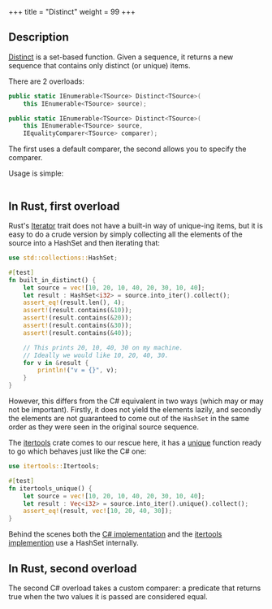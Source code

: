 +++
title = "Distinct"
weight = 99
+++

## Description

[Distinct](https://docs.microsoft.com/en-gb/dotnet/api/system.linq.enumerable.distinct?view=netframework-4.7.1#System_Linq_Enumerable_Distinct)
is a set-based function. Given a sequence, it returns a new sequence that contains only distinct (or
unique) items.

There are 2 overloads:

```cs
public static IEnumerable<TSource> Distinct<TSource>(
    this IEnumerable<TSource> source);

public static IEnumerable<TSource> Distinct<TSource>(
    this IEnumerable<TSource> source,
    IEqualityComparer<TSource> comparer);
```

The first uses a default comparer, the second allows you to specify the comparer.

Usage is simple:

```cs
```

## In Rust, first overload

Rust's [Iterator](https://doc.rust-lang.org/core/iter/trait.Iterator.html) trait does not have a
built-in way of unique-ing items, but it is easy to do a crude version by simply collecting all the
elements of the source into a HashSet and then iterating that:

```rs
use std::collections::HashSet;

#[test]
fn built_in_distinct() {
    let source = vec![10, 20, 10, 40, 20, 30, 10, 40];
    let result : HashSet<i32> = source.into_iter().collect();
    assert_eq!(result.len(), 4);
    assert!(result.contains(&10));
    assert!(result.contains(&20));
    assert!(result.contains(&30));
    assert!(result.contains(&40));

    // This prints 20, 10, 40, 30 on my machine.
    // Ideally we would like 10, 20, 40, 30.
    for v in &result {
        println!("v = {}", v);
    }
}
```

However, this differs from the C# equivalent in two ways (which may or may not be important).
Firstly, it does not yield the elements lazily, and secondly the elements are not guaranteed to come
out of the `HashSet` in the same order as they were seen in the original source sequence.

The [itertools](https://docs.rs/crate/itertools/0.7.7) crate comes to our rescue here, it has a
[unique](https://docs.rs/itertools/0.7.7/itertools/trait.Itertools.html#method.unique) function
ready to go which behaves just like the C# one:

```rs
use itertools::Itertools;

#[test]
fn itertools_unique() {
    let source = vec![10, 20, 10, 40, 20, 30, 10, 40];
    let result : Vec<i32> = source.into_iter().unique().collect();
    assert_eq!(result, vec![10, 20, 40, 30]);
}
```

Behind the scenes both the [C#
implementation](https://github.com/Microsoft/referencesource/blob/master/System.Core/System/Linq/Enumerable.cs#L826)
and the [itertools
implemention](https://github.com/bluss/rust-itertools/blob/master/src/unique_impl.rs) use a
HashSet internally.

## In Rust, second overload

The second C# overload takes a custom comparer: a predicate that returns true when the two values it
is passed are considered equal.


